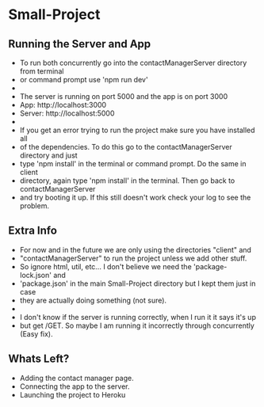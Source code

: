 # Small-Project

## Running the Server and App
- To run both concurrently go into the contactManagerServer directory from terminal
- or command prompt use 'npm run dev'
- 
- The server is running on port 5000 and the app is on port 3000
- App: http://localhost:3000
- Server: http://localhost:5000
- 
- If you get an error trying to run the project make sure you have installed all
- of the dependencies. To do this go to the contactManagerServer directory and just
- type 'npm install' in the terminal or command prompt. Do the same in client
- directory, again type 'npm install' in the terminal. Then go back to contactManagerServer
- and try booting it up. If this still doesn't work check your log to see the problem.

## Extra Info
- For now and in the future we are only using the directories "client" and
- "contactManagerServer" to run the project unless we add other stuff.
- So ignore html, util, etc... I don't believe we need the 'package-lock.json' and
- 'package.json' in the main Small-Project directory but I kept them just in case
- they are actually doing something (not sure).
- 
- I don't know if the server is running correctly, when I run it it says it's up
- but get /GET. So maybe I am running it incorrectly through concurrently (Easy fix).

## Whats Left?
- Adding the contact manager page.
- Connecting the app to the server.
- Launching the project to Heroku